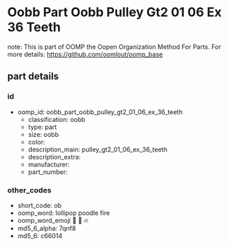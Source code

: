 # Oobb Part Oobb Pulley Gt2 01 06 Ex 36 Teeth  

note: This is part of OOMP the Oopen Organization Method For Parts. For more details: https://github.com/oomlout/oomp_base

##  part details





### id
* oomp_id: oobb_part_oobb_pulley_gt2_01_06_ex_36_teeth
  * classification: oobb
  * type: part
  * size: oobb
  * color: 
  * description_main: pulley_gt2_01_06_ex_36_teeth
  * description_extra: 
  * manufacturer: 
  * part_number: 

### other_codes
* short_code: ob
* oomp_word: lollipop poodle fire
* oomp_word_emoji :lollipop: :poodle: :fire:
* md5_6_alpha: 7qnf8
* md5_6: c66014